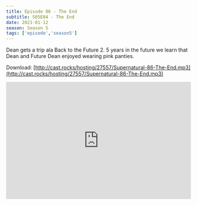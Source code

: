 ```yaml
---
title: Episode 86 - The End
subtitle: S05E04 - The End
date: 2021-01-12
season: Season 5
tags: ['episode','season5']
---
```


Dean gets a trip ala Back to the Future 2. 5 years in the future we learn that Dean and Future Dean enjoyed wearing pink panties.

  Download: [http://cast.rocks/hosting/27557/Supernatural-86-The-End.mp3](http://cast.rocks/hosting/27557/Supernatural-86-The-End.mp3)

<iframe src="https://cast.rocks/player/27557/Supernatural-86-The-End.mp3?episodeTitle=Episode%2086%20-%20The%20End&podcastTitle=Couple%20of%20Idjits&episodeDate=January%2012th%2C%202021&imageURL=https%3A%2F%2Fcast.rocks%2Fhosting%2F27557%2Ffeeds%2FCAURZ.jpg" style="border: none; min-height: 265px; max-height: 320px; max-width: 558px; min-width: 270px; width: 100%; height: 100%;" scrollbars="no"></iframe>
